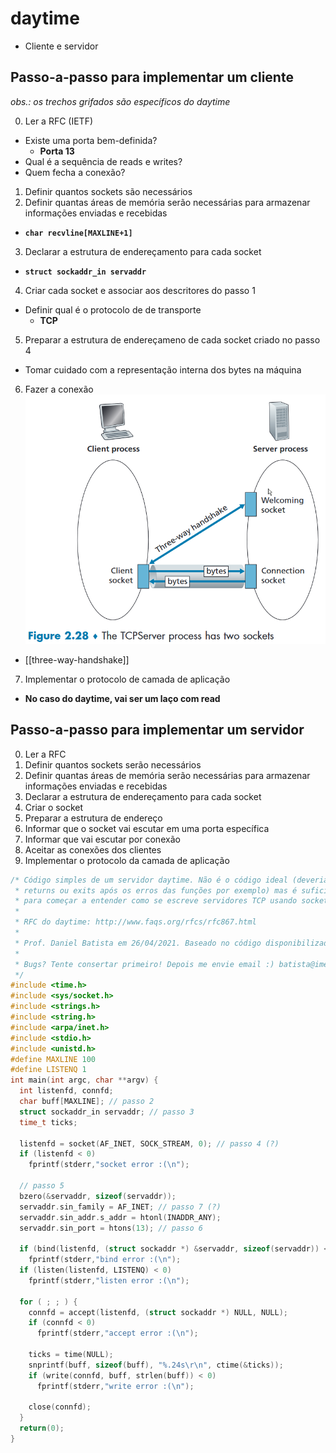 # daytime

- Cliente e servidor

## Passo-a-passo para implementar um cliente

_obs.: os trechos grifados são específicos do daytime_

0. Ler a RFC (IETF)
- Existe uma porta bem-definida?
  - **Porta 13**
- Qual é a sequência de reads e writes?
- Quem fecha a conexão?
1. Definir quantos sockets são necessários
2. Definir quantas áreas de memória serão necessárias para armazenar informações enviadas e recebidas
- **`char recvline[MAXLINE+1]`**
3. Declarar a estrutura de endereçamento para cada socket
- **`struct sockaddr_in servaddr`**
4. Criar cada socket e associar aos descritores do passo 1
- Definir qual é o protocolo de de transporte
  - **TCP**
5. Preparar a estrutura de endereçameno de cada socket criado no passo 4
- Tomar cuidado com a representação interna dos bytes na máquina
6. Fazer a conexão
![TCP server process](image-2.png) 
- [[three-way-handshake]]
7. Implementar o protocolo de camada de aplicação
- **No caso do daytime, vai ser um laço com read**


## Passo-a-passo para implementar um servidor

0. Ler a RFC
1. Definir quantos sockets serão necessários
2. Definir quantas áreas de memória serão necessárias para armazenar informações enviadas e recebidas
3. Declarar a estrutura de endereçamento para cada socket
4. Criar o socket
5. Preparar a estrutura de endereço
6. Informar que o socket vai escutar em uma porta específica
7. Informar que vai escutar por conexão
8. Aceitar as conexões dos clientes
9. Implementar o protocolo da camada de aplicação

```C
/* Código simples de um servidor daytime. Não é o código ideal (deveria ter
 * returns ou exits após os erros das funções por exemplo) mas é suficiente
 * para começar a entender como se escreve servidores TCP usando sockets.
 * 
 * RFC do daytime: http://www.faqs.org/rfcs/rfc867.html
 *
 * Prof. Daniel Batista em 26/04/2021. Baseado no código disponibilizado no livro do Stevens
 *
 * Bugs? Tente consertar primeiro! Depois me envie email :) batista@ime.usp.br
 */
#include <time.h>
#include <sys/socket.h>
#include <strings.h>
#include <string.h>
#include <arpa/inet.h>
#include <stdio.h>
#include <unistd.h>
#define MAXLINE 100
#define LISTENQ 1
int main(int argc, char **argv) {
  int listenfd, connfd;
  char buff[MAXLINE]; // passo 2
  struct sockaddr_in servaddr; // passo 3
  time_t ticks;
  
  listenfd = socket(AF_INET, SOCK_STREAM, 0); // passo 4 (?)
  if (listenfd < 0)
    fprintf(stderr,"socket error :(\n");
  
  // passo 5
  bzero(&servaddr, sizeof(servaddr));
  servaddr.sin_family = AF_INET; // passo 7 (?)
  servaddr.sin_addr.s_addr = htonl(INADDR_ANY);
  servaddr.sin_port = htons(13); // passo 6
  
  if (bind(listenfd, (struct sockaddr *) &servaddr, sizeof(servaddr)) < 0 )
    fprintf(stderr,"bind error :(\n");
  if (listen(listenfd, LISTENQ) < 0)
    fprintf(stderr,"listen error :(\n");
  
  for ( ; ; ) {
    connfd = accept(listenfd, (struct sockaddr *) NULL, NULL);
    if (connfd < 0)
      fprintf(stderr,"accept error :(\n");
    
    ticks = time(NULL);
    snprintf(buff, sizeof(buff), "%.24s\r\n", ctime(&ticks));
    if (write(connfd, buff, strlen(buff)) < 0)
      fprintf(stderr,"write error :(\n");
    
    close(connfd);
  }
  return(0);
}
```